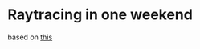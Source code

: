 # Raytracing in one weekend
based on [this](https://raytracing.github.io/books/RayTracingInOneWeekend.html)
